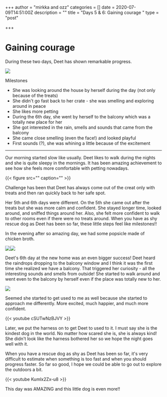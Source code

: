 +++
author = "mirkka and ozz"
categories = []
date = 2020-07-09T14:51:00Z
description = ""
title = "Days 5 & 6: Gaining courage "
type = "post"

+++
# Gaining courage

During these two days, Deet has shown remarkable progress.

![](/images/20200709_194320.jpg)

Milestones

* She was looking around the house by herself during the day (not only because of the treats)
* She didn't go fast back to her crate - she was smelling and exploring around in peace
* She likes more petting
* During the 6th day, she went by herself to the balcony which was a totally new place for her
* She got interested in the rain, smells and sounds that came from the balcony
* She came close smelling (even the face!) and looked playful
* First sounds (?), she was whining a little because of the excitement

***

Our morning started slow like usually. Deet likes to walk during the nights and she is quite sleepy in the mornings. It has been amazing achievement to see how she feels more comfortable with petting nowadays.

{{< figure src="" caption="<caption>" >}}

Challenge has been that Deet has always come out of the creat only with treats and then ran quickly back to her safe spot.

Her 5th and 6th days were different. On the 5th she came out after the treats but she was more calm and confident. She stayed longer time, looked around, and sniffed things around her. Also, she felt more confident to walk to other rooms even if there were no treats around. When you have as shy rescue dog as Deet has been so far, these little steps feel like milestones!!

In the evening after so amazing day, we had some popsicle made of chicken broth.

![](/images/20200708_201108.jpg)![](/images/20200708_200317.jpg)

Deet's 6th day at the new home was an even bigger success! Deet heard the raindrops dropping to the balcony window and I think it was the first time she realized we have a balcony. That triggered her curiosity - all the interesting sounds and smells from outside! She started to walk around and went even to the balcony by herself even if the place was totally new to her.

![](/images/whatsapp-image-2020-07-09-at-18-02-22.jpeg)

Seemed she started to get used to me as well because she started to approach me differently. More excited, much happier, and much more confident.

{{< youtube cSUTwNzBJVY >}}

Later, we put the harness on to get Deet to used to it. I must say she is the kindest dog in the world. No matter how scared she is, she is always kind! She didn't look like the harness bothered her so we hope the night goes well with it.

When you have a rescue dog as shy as Deet has been so far, it's very difficult to estimate when something is too fast and when you should progress faster. So far so good, I hope we could be able to go out to explore the outdoors a bit.

{{< youtube Kumlx2Zx-u8 >}}

This day was AMAZING and this little dog is even more!!